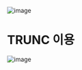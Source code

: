 ![image](https://user-images.githubusercontent.com/104501394/234019231-964cab00-7547-4e11-92e7-b17305ea578f.png)


# TRUNC 이용
![image](https://user-images.githubusercontent.com/104501394/234022319-083205fa-5d09-4260-bbc7-60527249014e.png)
